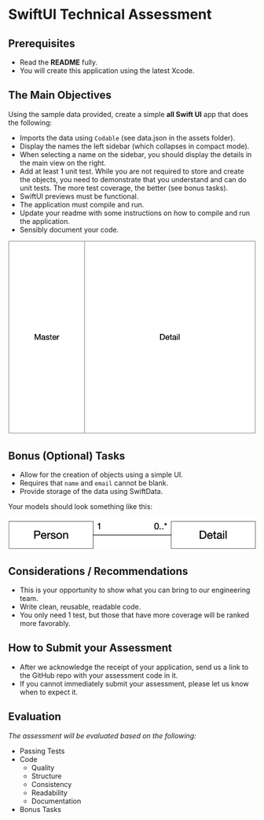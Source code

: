 # SwiftUI Technical Assessment

## Prerequisites

- Read the **README** fully.
- You will create this application using the latest Xcode.

## The Main Objectives

Using the sample data provided, create a simple **all Swift UI** app that does the following:

- Imports the data using `Codable` (see data.json in the assets folder).
- Display the names the left sidebar (which collapses in compact mode).
- When selecting a name on the sidebar, you should display the details in the main view on the right.
- Add at least 1 unit test. While you are not required to store and create the objects, you need to demonstrate that you understand and can do unit tests. The more test coverage, the better (see bonus tasks).
- SwiftUI previews must be functional.
- The application must compile and run.
- Update your readme with some instructions on how to compile and run the application.
- Sensibly document your code.

![Master-Detail](/assets/master-detail.png)


## Bonus (Optional) Tasks

- Allow for the creation of objects using a simple UI.
- Requires that `name` and `email` cannot be blank.
- Provide storage of the data using SwiftData.

Your models should look something like this:

![Entities](/assets/entities.png)

## Considerations / Recommendations

- This is your opportunity to show what you can bring to our engineering team.
- Write clean, reusable, readable code.
- You only need 1 test, but those that have more coverage will be ranked more favorably.


## How to Submit your Assessment

- After we acknowledge the receipt of your application, send us a link to the GitHub repo with your assessment code in it.
- If you cannot immediately submit your assessment, please let us know when to expect it.

## Evaluation

_The assessment will be evaluated based on the following:_

- Passing Tests
- Code
	- Quality
	- Structure
	- Consistency
	- Readability
	- Documentation
- Bonus Tasks